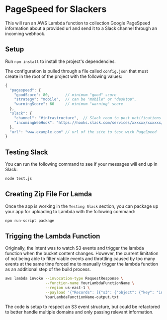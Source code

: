 # PageSpeed for Slackers

This will run an AWS Lambda function to collection Google PageSpeed information
about a provided url and send it to a Slack channel through an incoming
webhook.

## Setup

Run `npm install` to install the project's dependencies.

The configuration is pulled through a file called `config.json` that must create
in the root of the project with the following values:

```javascript
{
  "pagespeed": {
    "goodScore": 80,       // minimum "good" score
    "strategy": "mobile",  // can be "mobile" or "desktop",
    "warningScore": 60     // minimum "warning" score
  },
  "slack": {
    "channel": "#infrastructure",  // Slack room to post notifications to
    "incomingWebHook": "https://hooks.slack.com/services/xxxxxx/xxxxxx/xxxxxx"
  },
  "url": "www.example.com" // url of the site to test with PageSpeed
}

```

## Testing Slack

You can run the following command to see if your messages will end up in Slack:

```bash
node test.js
```

## Creating Zip File For Lamda

Once the app is working in the `Testing Slack` section, you can package up your
app for uploading to Lambda with the following command:

```bash
npm run-script package
```

## Trigging the Lambda Function

Originally, the intent was to watch S3 events and trigger the lambda function
when the bucket content changes. However, the current limitation of not being able
to filter viable events and throttling caused by too many events at the same time
forced me to manually trigger the lambda function as an additional step of the build
process.

```bash
aws lambda invoke --invocation-type RequestResponse \
                  --function-name YourLambdaFunctionName \
                  --region us-east-1 \
                  --payload '{"Records": [{"s3": {"object": {"key": "index.html"}}}]}' \
                  YourLambdaFunctionName-output.txt
```

The code is setup to respect an S3 event structure, but could be refactored to
better handle multiple domains and only passing relevant information.
